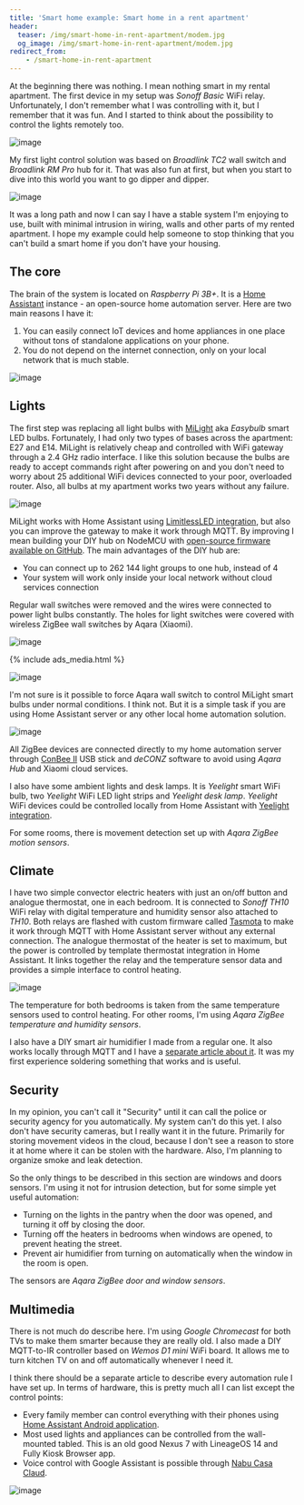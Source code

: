 ```yaml
---
title: 'Smart home example: Smart home in a rent apartment'
header:
  teaser: /img/smart-home-in-rent-apartment/modem.jpg
  og_image: /img/smart-home-in-rent-apartment/modem.jpg
redirect_from:
    - /smart-home-in-rent-apartment
---
```


At the beginning there was nothing. I mean nothing smart in my rental apartment. The first device in my setup was _Sonoff Basic_ WiFi relay. Unfortunately, I don't remember what I was controlling with it, but I remember that it was fun. And I started to think about the possibility to control the lights remotely too.

![image](/img/smart-home-in-rent-apartment/IMG_20180727_202555196.jpg)

My first light control solution was based on _Broadlink TC2_ wall switch and _Broadlink RM Pro_ hub for it. That was also fun at first, but when you start to dive into this world you want to go dipper and dipper.

![image](/img/smart-home-in-rent-apartment/broadlink.jpg)

It was a long path and now I can say I have a stable system I'm enjoying to use, built with minimal intrusion in wiring, walls and other parts of my rented apartment. I hope my example could help someone to stop thinking that you can't build a smart home if you don't have your housing.

## The core

The brain of the system is located on _Raspberry Pi 3B+_. It is a [Home Assistant](https://www.home-assistant.io/) instance - an open-source home automation server. Here are two main reasons I have it:
1. You can easily connect IoT devices and home appliances in one place without tons of standalone applications on your phone.
2. You do not depend on the internet connection, only on your local network that is much stable.

![image](/img/smart-home-in-rent-apartment/server.jpg)

## Lights

The first step was replacing all light bulbs with [MiLight](https://www.milight.com/) aka _Easybulb_ smart LED bulbs. Fortunately, I had only two types of bases across the apartment: E27 and E14. MiLight is relatively cheap and controlled with WiFi gateway through a 2.4 GHz radio interface. I like this solution because the bulbs are ready to accept commands right after powering on and you don't need to worry about 25 additional WiFi devices connected to your poor, overloaded router. Also, all bulbs at my apartment works two years without any failure.

![image](/img/smart-home-in-rent-apartment/milight.jpg)

MiLight works with Home Assistant using [LimitlessLED integration](https://www.home-assistant.io/integrations/limitlessled/), but also you can improve the gateway to make it work through MQTT. By improving I mean building your DIY hub on NodeMCU with [open-source firmware available on GitHub](https://github.com/sidoh/esp8266_milight_hub). The main advantages of the DIY hub are:
* You can connect up to 262 144 light groups to one hub, instead of 4
* Your system will work only inside your local network without cloud services connection

Regular wall switches were removed and the wires were connected to power light bulbs constantly. The holes for light switches were covered with wireless ZigBee wall switches by Aqara (Xiaomi).

![image](/img/smart-home-in-rent-apartment/wall_switch_01.jpg)

{% include ads_media.html %}

![image](/img/smart-home-in-rent-apartment/wall_switch_02.jpg)

I'm not sure is it possible to force Aqara wall switch to control MiLight smart bulbs under normal conditions. I think not. But it is a simple task if you are using Home Assistant server or any other local home automation solution.

![image](/img/smart-home-in-rent-apartment/wall_switch_03.jpg)

All ZigBee devices are connected directly to my home automation server through [ConBee II](https://phoscon.de/en/conbee2) USB stick and _deCONZ_ software to avoid using _Aqara Hub_ and Xiaomi cloud services.

I also have some ambient lights and desk lamps. It is _Yeelight_ smart WiFi bulb, two _Yeelight_ WiFi LED light strips and _Yeelight desk lamp_. _Yeelight_ WiFi devices could be controlled locally from Home Assistant with [Yeelight integration](https://www.home-assistant.io/integrations/yeelight/).

For some rooms, there is movement detection set up with _Aqara ZigBee motion sensors_.

## Climate

I have two simple convector electric heaters with just an on/off button and analogue thermostat, one in each bedroom. It is connected to _Sonoff TH10_ WiFi relay with digital temperature and humidity sensor also attached to _TH10_. Both relays are flashed with custom firmware called [Tasmota](https://tasmota.github.io/) to make it work through MQTT with Home Assistant server without any external connection. The analogue thermostat of the heater is set to maximum, but the power is controlled by template thermostat integration in Home Assistant. It links together the relay and the temperature sensor data and provides a simple interface to control heating.

![image](/img/smart-home-in-rent-apartment/heater.png)

The temperature for both bedrooms is taken from the same temperature sensors used to control heating. For other rooms, I'm using _Aqara ZigBee temperature and humidity sensors_.

I also have a DIY smart air humidifier I made from a regular one. It also works locally through MQTT and I have a [separate article about it](/how-to-make-wifi-enabled-smart-humidifier-from-a-regular-one). It was my first experience soldering something that works and is useful.

## Security

In my opinion, you can't call it "Security" until it can call the police or security agency for you automatically. My system can't do this yet. I also don't have security cameras, but I really want it in the future. Primarily for storing movement videos in the cloud, because I don't see a reason to store it at home where it can be stolen with the hardware. Also, I'm planning to organize smoke and leak detection.

So the only things to be described in this section are windows and doors sensors. I'm using it not for intrusion detection, but for some simple yet useful automation:
* Turning on the lights in the pantry when the door was opened, and turning it off by closing the door.
* Turning off the heaters in bedrooms when windows are opened, to prevent heating the street.
* Prevent air humidifier from turning on automatically when the window in the room is open.

The sensors are _Aqara ZigBee door and window sensors_.

## Multimedia

There is not much do describe here. I'm using _Google Chromecast_ for both TVs to make them smarter because they are really old. I also made a DIY MQTT-to-IR controller based on _Wemos D1 mini_ WiFi board. It allows me to turn kitchen TV on and off automatically whenever I need it.

I think there should be a separate article to describe every automation rule I have set up. In terms of hardware, this is pretty much all I can list except the control points:
* Every family member can control everything with their phones using [Home Assistant Android application](https://play.google.com/store/apps/details?id=io.homeassistant.companion.android).
* Most used lights and appliances can be controlled from the wall-mounted tabled. This is an old good Nexus 7 with LineageOS 14 and Fully Kiosk Browser app.
* Voice control with Google Assistant is possible through [Nabu Casa Claud](https://www.nabucasa.com/). 

![image](/img/smart-home-in-rent-apartment/tablet.jpg)